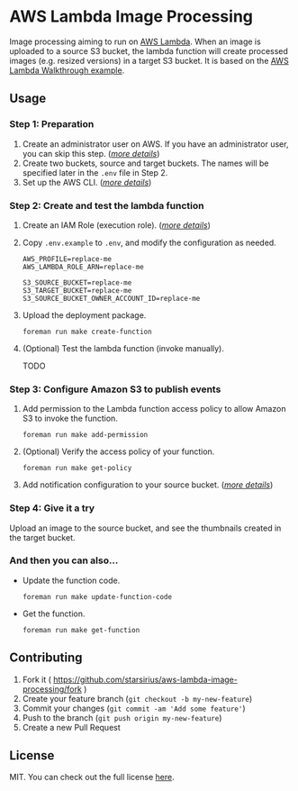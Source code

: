 # AWS Lambda Image Processing

Image processing aiming to run on [AWS Lambda](https://aws.amazon.com/lambda/).
When an image is uploaded to a source S3 bucket, the lambda function will
create processed images (e.g. resized versions) in a target S3 bucket. It is
based on the [AWS Lambda Walkthrough example](http://docs.aws.amazon.com/lambda/latest/dg/walkthrough-s3-events-adminuser.html).

## Usage

### Step 1: Preparation

1. Create an administrator user on AWS. If you have an administrator user,
   you can skip this step. ([*more details*](http://docs.aws.amazon.com/lambda/latest/dg/walkthrough-s3-events-adminuser-prepare.html))
2. Create two buckets, source and target buckets. The names will be specified
   later in the `.env` file in Step 2.
3. Set up the AWS CLI. ([*more details*](http://docs.aws.amazon.com/lambda/latest/dg/walkthrough-s3-events-adminuser-prepare.html))

### Step 2: Create and test the lambda function

1. Create an IAM Role (execution role). ([*more details*](http://docs.aws.amazon.com/lambda/latest/dg/walkthrough-s3-events-adminuser-create-test-function-create-execution-role.html))
2. Copy `.env.example` to `.env`, and modify the configuration as needed.

   ```
   AWS_PROFILE=replace-me
   AWS_LAMBDA_ROLE_ARN=replace-me

   S3_SOURCE_BUCKET=replace-me
   S3_TARGET_BUCKET=replace-me
   S3_SOURCE_BUCKET_OWNER_ACCOUNT_ID=replace-me
   ```

3. Upload the deployment package.

   ```
   foreman run make create-function
   ```

4. (Optional) Test the lambda function (invoke manually).

   TODO

### Step 3: Configure Amazon S3 to publish events

1. Add permission to the Lambda function access policy to allow Amazon S3 to invoke the function.

   ```
   foreman run make add-permission
   ```

2. (Optional) Verify the access policy of your function.

   ```
   foreman run make get-policy
   ```

3. Add notification configuration to your source bucket. ([*more details*](http://docs.aws.amazon.com/lambda/latest/dg/walkthrough-s3-events-adminuser-configure-s3.html))

### Step 4: Give it a try

Upload an image to the source bucket, and see the thumbnails created in the target bucket.

### And then you can also...

- Update the function code.

   ```
   foreman run make update-function-code
   ```

- Get the function.

   ```
   foreman run make get-function
   ```

## Contributing

1. Fork it ( https://github.com/starsirius/aws-lambda-image-processing/fork )
2. Create your feature branch (`git checkout -b my-new-feature`)
3. Commit your changes (`git commit -am 'Add some feature'`)
4. Push to the branch (`git push origin my-new-feature`)
5. Create a new Pull Request

## License
MIT. You can check out the full license [here](LICENSE).

